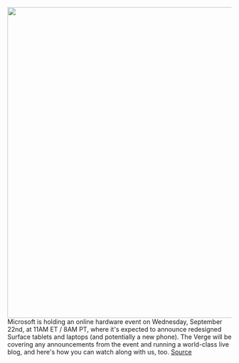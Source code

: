 <img src='https://cdn.vox-cdn.com/thumbor/S9xKLzkcjoDSrKZYutFL-ZoZ3t4=/0x0:2532x1422/1200x800/filters:focal(1064x509:1468x913)/cdn.vox-cdn.com/uploads/chorus_image/image/69892137/Screen_Shot_2021_09_20_at_3.48.57_PM.0.png' width='700px' /><br/>
Microsoft is holding an online hardware event on Wednesday, September 22nd, at 11AM ET / 8AM PT, where it's expected to announce redesigned Surface tablets and laptops (and potentially a new phone). The Verge will be covering any announcements from the event and running a world-class live blog, and here's how you can watch along with us, too.
<a href='https://www.theverge.com/2021/9/22/22684741/microsoft-surface-event-watch-live-stream-start-time-how-to'> Source <a/>